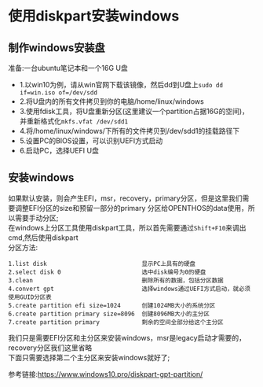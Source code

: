 # 使用diskpart安装windows
## 制作windows安装盘
准备:一台ubuntu笔记本和一个16G U盘
- 1.以win10为例，请从win官网下载该镜像，然后dd到U盘上`sudo dd if=win.iso of=/dev/sdd`
- 2.将U盘内的所有文件拷贝到你的电脑/home/linux/windows
- 3.使用fdisk工具，将U盘重新分区(这里建议一个partition占据16G的空间)，并重新格式化`mkfs.vfat /dev/sdd1`
- 4.将/home/linux/windows/下所有的文件拷贝到/dev/sdd1的挂载路径下
- 5.设置PC的BIOS设置，可以识别UEFI方式启动
- 6.启动PC，选择UEFI U盘
## 安装windows
如果默认安装，则会产生EFI，msr，recovery，primary分区，但是这里我们需要调整EFI分区的size和预留一部分的primary
分区给OPENTHOS的data使用，所以需要手动分区;  
在windows上分区工具使用diskpart工具，所以首先需要通过`Shift+F10`来调出cmd,然后使用diskpart  
分区方法:
```shell
1.list disk                           显示PC上具有的硬盘
2.select disk 0                       选中disk编号为0的硬盘
3.clean                               删除所有的数据，包括分区数据
4.convert gpt                         选择windows通过UEFI方式启动，就必须使用GUID分区表
5.create partition efi size=1024      创建1024MB大小的系统分区
6.create partition primary size=8096  创建8096MB大小的主分区
7.create partition primary            剩余的空间全部分给这个主分区
```
我们只是需要EFI分区和主分区来安装windows，msr是legacy启动才需要的，recovery分区我们这里省略  
下面只需要选择第二个主分区来安装windows就好了;

参考链接:https://www.windows10.pro/diskpart-gpt-partition/
